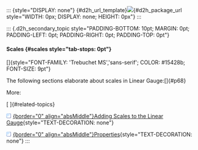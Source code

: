::: {style="DISPLAY: none"}
[](ms-xhelp:///?Id=d2h_url_template){#d2h_url_template}![](!package_url!){#d2h_package_url style="WIDTH: 0px; DISPLAY: none; HEIGHT: 0px"}
:::

::: {.d2h_secondary_topic style="PADDING-BOTTOM: 10pt; MARGIN: 0pt; PADDING-LEFT: 0pt; PADDING-RIGHT: 0pt; PADDING-TOP: 0pt"}
#### Scales {#scales style="tab-stops: 0pt"}

[]{style="FONT-FAMILY: 'Trebuchet MS','sans-serif'; COLOR: #15428b; FONT-SIZE: 9pt"} 

The following sections elaborate about scales in Linear Gauge:[]{#p68}

More:

[ ]{#related-topics}

[![](button.gif){border="0" align="absMiddle"}Adding Scales to the Linear Gauge](ms-xhelp:///?Id=2d574fbc-6b48-4c2b-bba7-a3bd8beed735){style="TEXT-DECORATION: none"}

[![](button.gif){border="0" align="absMiddle"}Properties](ms-xhelp:///?Id=17bcc795-2137-4881-8928-7672ffa4e7bc){style="TEXT-DECORATION: none"}
:::
